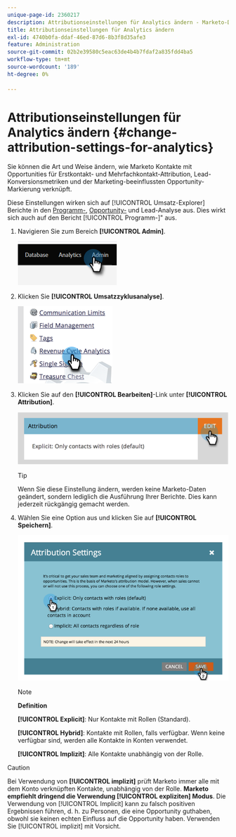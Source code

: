 ```yaml
---
unique-page-id: 2360217
description: Attributionseinstellungen für Analytics ändern - Marketo-Dokumente - Produktdokumentation
title: Attributionseinstellungen für Analytics ändern
exl-id: 4740b0fa-ddaf-46ed-87d6-8b3f8d35afe3
feature: Administration
source-git-commit: 02b2e39580c5eac63de4b4b7fdaf2a835fdd4ba5
workflow-type: tm+mt
source-wordcount: '189'
ht-degree: 0%

---
```


# Attributionseinstellungen für Analytics ändern {#change-attribution-settings-for-analytics}

Sie können die Art und Weise ändern, wie Marketo Kontakte mit Opportunities für Erstkontakt- und Mehrfachkontakt-Attribution, Lead-Konversionsmetriken und der Marketing-beeinflussten Opportunity-Markierung verknüpft.

Diese Einstellungen wirken sich auf [!UICONTROL Umsatz-Explorer] Berichte in den [Programm-](/help/marketo/product-docs/reporting/revenue-cycle-analytics/program-analytics/understanding-the-program-opportunity-analysis-area.md), [Opportunity-](/help/marketo/product-docs/reporting/revenue-cycle-analytics/revenue-explorer/understanding-opportunity-analysis-in-revenue-explorer.md) und Lead-Analyse aus. Dies wirkt sich auch auf den Bericht [!UICONTROL Programm-]&quot; aus.

1. Navigieren Sie zum Bereich **[!UICONTROL Admin]**.

   ![](assets/change-attribution-settings-for-analytics-1.png)

1. Klicken Sie **[!UICONTROL Umsatzzyklusanalyse]**.

   ![](assets/change-attribution-settings-for-analytics-2.png)

1. Klicken Sie auf den **[!UICONTROL Bearbeiten]**-Link unter **[!UICONTROL Attribution]**.

   ![](assets/change-attribution-settings-for-analytics-3.png)

   >[!TIP]
   >
   >Wenn Sie diese Einstellung ändern, werden keine Marketo-Daten geändert, sondern lediglich die Ausführung Ihrer Berichte. Dies kann jederzeit rückgängig gemacht werden.

1. Wählen Sie eine Option aus und klicken Sie auf **[!UICONTROL Speichern]**.

   ![](assets/change-attribution-settings-for-analytics-4.png)

   >[!NOTE]
   >
   >**Definition**
   >
   >**[!UICONTROL Explicit]**: Nur Kontakte mit Rollen (Standard).
   >
   >**[!UICONTROL Hybrid]**: Kontakte mit Rollen, falls verfügbar. Wenn keine verfügbar sind, werden alle Kontakte in Konten verwendet.
   >
   >**[!UICONTROL Implizit]**: Alle Kontakte unabhängig von der Rolle.

>[!CAUTION]
>
>Bei Verwendung von **[!UICONTROL implizit]** prüft Marketo immer alle mit dem Konto verknüpften Kontakte, unabhängig von der Rolle. **Marketo empfiehlt dringend die Verwendung [!UICONTROL expliziten] Modus**. Die Verwendung von [!UICONTROL Implicit] kann zu falsch positiven Ergebnissen führen, d. h. zu Personen, die eine Opportunity guthaben, obwohl sie keinen echten Einfluss auf die Opportunity haben. Verwenden Sie [!UICONTROL implizit] mit Vorsicht.
